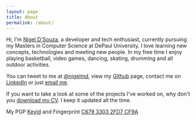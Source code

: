 ```yaml
---
layout: page
title: About
permalink: /about/
---
```


Hi, I'm [Nigel D'Souza](http://nigeldsouza.io), a developer and tech enthusiast, currently pursuing my Masters in Computer Science at DePaul University.
I love learning new concepts, technologies and meeting new people. In my free time I enjoy playing basketball, video games, dancing, skating, drumming and all outdoor activities.

You can tweet to me at [@nigelmd](http://twitter.com/nigelmd), view my [Github](http://github.com/xcrucifier) page, contact me on [LinkedIn](http://linkedin.com/in/nigelmd) or just [email me](mailto:nigeldsouza@outlook.com).

If you want to take a look at some of the projects I've worked on, why don't you [download my CV](https://www.dropbox.com/s/3fkvkglar38bw9m/Nigel%20D'Souza%20CV%20Technical%20Revised.pdf?dl=0). I keep it updated all the time.

My PGP [KeyId](http://pgp.mit.edu/pks/lookup?search=0x2FD7CF9A) and Fingerprint [C679 3303 2FD7 CF9A](https://keybase.io/xcrucifier)
